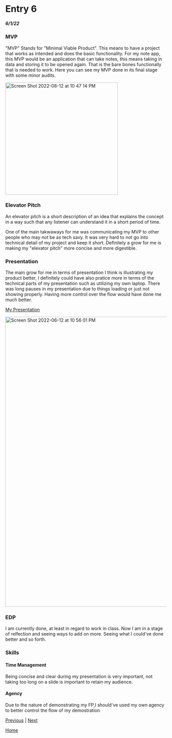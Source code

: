 # Entry 6
##### 6/1/22

### MVP
"MVP" Stands for "Minimal Viable Product". This means to have a project that works as intended and does the basic functionality. For my note app, this MVP would be an application that can take notes, this means taking in data and storing it to be opened again. That is the bare bones functionally that is needed to work. Here you can see my MVP done in its final stage with some minor audits. 

<img width="351" alt="Screen Shot 2022-06-12 at 10 47 14 PM" src="https://user-images.githubusercontent.com/56265985/173270617-1c0c1197-33d0-4a79-a29e-4900edd95e00.png">






 ### Elevator Pitch   
 
An elevator pitch is a short description of an idea that explains the concept in a way such that any listener can understand it in a short period of time.
 
One of the main takwaways for me was communicating my MVP to other people who may not be as tech savy. It was very hard to not go into technical detail of my project and keep it short. Definitely a grow for me is making my "elevator pitch" more concise and more digestible.   
### Presentation  

The main grow for me in terms of presentation I think is illustrating my product better, I definitely could have also pratice more in terms of the technical parts of my presentation such as utilizing my own laptop. There was long pauses in my presentation due to things loading or just not showing properly. Having more control over the flow would have done me much better.

[My Presentation]("https://docs.google.com/presentation/d/1VZW1bNXax3RqVWM9_f_rDgFiA3CLsspGAydOgiSg-6o/edit?usp=sharing)

<img width="906" alt="Screen Shot 2022-06-12 at 10 56 01 PM" src="https://user-images.githubusercontent.com/56265985/173271593-1d5c7792-f23e-4cd4-a4a5-4706e9a0b341.png">

### EDP

I am currently done, at least in regard to work in class. Now I am in a stage of relfection and seeing ways to add on more. Seeing what I could've done better and so forth. 

### Skills 



#### Time Management 
Being concise and clear during my presentation is very important, not taking too long on a slide is important to retain my audience. 

#### Agency 
Due to the nature of demonstrating my FP,I should've used my own agency to better control the flow of my demostration

[Previous](entry05.md) | [Next](entry07.md)

[Home](../README.md)

